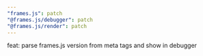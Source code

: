 ```yaml
---
"frames.js": patch
"@frames.js/debugger": patch
"@frames.js/render": patch
---
```


feat: parse frames.js version from meta tags and show in debugger
